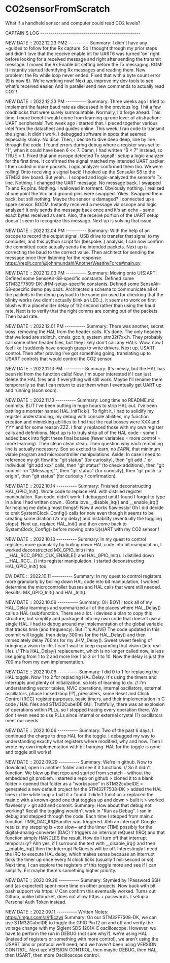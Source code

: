 # CO2sensorFromScratch
What if a handheld sensor and computer could read CO2 levels?



CAPTAIN'S LOG -------------------------------------------------

NEW DATE :: 2022.12.23 PM2 ----------
  Summary: I didn't have any ~guides to follow for the Rx capture. So I thought through my prior steps and didn't love that the receive enable bit for UART6 was turned 'on' right before looking for a received message and right after sending the transmit message. I moved the Rx Enable bit setting before the Tx messaging. BOM! It instantly started identifying Rx messages and reading them. New problem: the Rx while loop never ended. Fixed that with a byte count error (9 is now 8). We're working now! Next up, improve my dev tools to see what's received easier. And in parallel send new commands to actually read CO2 !

NEW DATE :: 2022.12.23 PM ----------
  Summary: Three weeks ago I tried to implement the faster baud rate as discussed in the previous log. I hit a few roadblocks that were surely surmountable. Normally, I'd forge ahead. This time, I more benefit would come from learning *up* one lever of abstraction: UART peripherals! Two week ago I started that. I pieced together various intel from the datasheet and guides online. This week, I ran code to transmit the signal. It didn't work. I debugged software in spots that seemed especially shaky. No dice. Then, I decide to dive deep deep, line by line through the code. I found errors during debug where a register was set to "1", when it could have been 6 << 7. Damn, I had written "6 < 7" instead, so TRUE = 1. Fixed that and oscope detected Tx signal! I setup a logic analyzer for the first time. It confirmed the signal matched my intended UART packer. I then coded in more packets. Logic analyzer confirmed them too. We were rolling!
  Onto receiving a signal back! I hooked up the SenseAir S8 to the STM32 dev board. But yeah... I scoped and logic-analyzed the sensor's Tx line. Nothing. I changed the UART message. No message back. I swapped Tx and Rx pins. Nothing. I wallowed in torment. Obviously nothing. I realized at one point the Vcc and ground pins were swapped. Yikes. Swapped them back, but still nothing. Maybe the sensor is damaged? I connected up a spare sensor. BOOM. Instantly received a message via oscope and logic analyzer! It only sends the message back once and it's an echo - same exact bytes received as sent. Also, the receive portion of the UART setup doesn't seem to recognize this message. Next up is solving that issue. 

NEW DATE :: 2022.12.04 PM ----------
  Summary: With the help of an oscope to record the output signal, USB drive to transfer that signal to my computer, and this python script for (bespoke..) analysis, I can now confirm the committed code actually sends the intended packets. Next up is correcting the baud to the correct value. Then architect for sending the message once then listening for the response. https://replit.com/@johnmundahl/AnotherWealthyForce#main.py

NEW DATE :: 2022.12.03 PM ----------
  Summary: Moving onto U(S)ART! Defined some SenseAir-S8-specific constants. Defined some STM32F7509-DK-JHM-setup-specific constants. Defined some SenseAir-S8-specific demo payloads. Architected a schema to communicate all of the packets in the demo payload to the same pin used for checking that the blinky works (we didn't actually blink an LED..). It seems to work on first blush with a placeholder delay of 1/2 second rather than using the baud rate. Next is to verify that the right comms are coming out of the packets. Then baud rate. 

NEW DATE :: 2022.12.01 PM ----------
  Summary: There was another, secret boss: removing the HAL from the header calls. It's done. The only headers that we load are stdint.h, cmsis_gcc.h, system_stm32f7xx.h. They probably call some other header files, but they likely don't call any HALs. Wow, now I feel like I suddenly have enough grasp to write drivers. Next up, USART control. Then after proving I've got something going, translating up to USART controls that would control the CO2 sensor. 

NEW DATE :: 2022.11.13 PM ----------
  Summary: It's messy, but the HAL has been rid from the function calls! Now, I'm super interested if I can just delete the HAL files and if everything will still work. Maybe I'll rename them temporarily so that I can return to use them when I eventually get UART up and running (soon soon). 

NEW DATE :: 2022.11.13 ----------
  Summary: Long time no README.md commits. BUT I've been putting in huge hours to strip HAL out. I've been battling a monster named HAL_InitTick(). To fight it, I had to solidify my register understanding, my debug with console abilities, my function creation and mimicking abilities to find that the real bosses were XXX and YYY and for some reason ZZZ. I finally replaced those with my own register calls and definitions. Next up is to truly strip all of the HAL code - some I added back into fight these final bosses (fewer variables = more control = more learning). Then clean clean clean. Then question why each remaining line is actually necessary. Soo so excited to learn, no *EARN*, that minimum viable program and microcontroller manipulations. 
  Aside: In case I need to reference my git flow it's: "git status" (for curiosity), then "git add ." or individual "git add xxx" calls, then "git status" (to check additions), then "git commit -m "[Message]"", then "git status" (for curiosity), then "git push -u origin", then "git status" (for curiosity / confirmation).

NEW DATE :: 2022.10.14 ----------
  Summary: Finished deconstructing HAL_GPIO_Init(). Wrote code to replace HAL with distilled register manipulation. Ran code, didn't work. I debugged until I found I forgot to type in a line I had written down.. (Gotta love __disable_irq() and __enable_irq() for helping me debug most things!) Now it works flawlessly! Oh I did decide to omit SystemClock_Config() calls for now even though it seems to be creating some dilation (2x my delay) and instability (eventually the toggling stops). Next up, replace HAL_Init() and then come back to SystemClock_Config() before moving onto U(s)ART with my CO2 sensor !

NEW DATE :: 2022.10.13 ----------
  Summary: In my quest to control registers more granularly by boiling down HAL code into bit manipulation, I worked deconstructed MX_GPIO_Init() into __HAL_RCC_GPIOI_CLK_ENABLE() and HAL_GPIO_Init(). I distilled down __HAL_RCC...() into register manipulation. I started deconstructing HAL_GPIO_Init() too. 

EW DATE :: 2022.10.11 ----------
  Summary: In my quest to control registers more granularly by boiling down HAL code into bit manipulation, I worked determine the microcontroller busses and HAL calls that were still needed. Results: MX_GPIO_Init() and HAL_Init().

NEW DATE :: 2022.10.09 ----------
  Summary: OH BOY! I took all of my HAL_Delay learnings and summarized all of the places where HAL_Delay() calls a HAL (sub)function. There are a lot. I devised a plan to copy this structure, but simplify and package it into my own code that doesn't use a single HAL. I had to debug around my implementation of the global variable that tracks time (and frequency). But IT's ALIVE! The code updated in this commit will toggle, then delay 300ms for the HAL_Delay() and then immediately delay 700ms for my JHM_Delay(). Sweet sweet feeling of bringing a vision to life. I can't wait to keep expanding that vision (into real life). // This HAL_Delay() replacement, which is no longer called now, is less like going from 1 to 2 and more like 1 to 3 or 1 to 10. Now the delay is just the 700 ms from my own implementation. 

NEW DATE :: 2022.10.08 ----------
  Summary: I did 0 to 1 for replacing the HAL toggle. Now 1 to 2 for replacing HAL Delay. It's using the timers and interrupts and plenty of initialization, so lots of learning to do. // I'm understanding vector tables, NVIC operations, internal oscillators, external oscillators, phase locked loop (!?), prescalers, some Reset and Clock Control (RCC) register purposes, basic timers, and their implementation in C code / HAL files and STM32CubeIDE GUI. Truthfully, there was an explosion of operations within PLLs, so I stopped tracing every operation there. We don't even need to use PLLs since internal or external crystal (?) oscillators meet our needs. 

NEW DATE :: 2022.10.06 ----------
  Summary: Two of the past 6 days, I continued the charge to drop HAL for the toggle. I debugged my way to understanding exactly what registers where modified, why and how. Then I wrote my own implementation with bit banging. HAL for the toggle is gone and toggle still works! 

NEW DATE :: 2022.09.29 ----------
  Summary: We're in github. Now to download, open in another folder and see if it functions. // So it didn't function. We blew up that repo and started from scratch - without the embedded git problem. I started a repo on github > cloned it to a blank folder > opened that folder as a "workspace" in STM32cubeIDE > generated a new default project for the STM32F7508-DK > added the HAL lines in the while loop > built it > found it didn't function > replaced the main.c with a known-good one that toggles up and down > built it > worked flawlessly > git add and commit.
  Summary: How about that debug not working? Recall the toggling wouldn't work in "Run as Debug". I ran in debug and stepped through the code. Each time I stepped from main.c, function TIM6_DAC_IRQHandler was triggered. Ahh an interrupt! Google results: my stepping is ~too slow~ and the timer (TIM) possibly for the digital-analog-converter (DAC) ? triggers an interrupt reQuest (IRQ) and that function simply HANDLES the result. How do I turn off that interrupt temporarily? Ahh yes, if I surround the text with __disable_irq() and then __enable_irq() then the Interrupt ReQuests will be off. Interestingly I need the IRQ to execute HAL delay, which makes sense because an interrupt ticks the timer up once every N clock ticks (usually 1 millisecond or so). Next time, I can explore the registers of this toggle more and see if I can simplify. Err maybe there's something higher priority.

NEW DATE :: 2022.09.28 ----------
  Summary: Stymied by 1Password SSH and (as expected) spent more time on other projects. Now back with bit bash support via https. // Can confirm this eventually worked. Turns out Github, unlike bitbucket, does not allow https + passwords. I setup a Personal Auth Token instead. 

NEW DATE :: 2022.09.11 ----------
  Written Notes: https://imgur.com/a/jfEczwi
  Summary: On our STM32F7508-DK, we can use STM32CubeIDE to toggle the GPIO Pin I2 on and off and verify the voltage change with my Siglent SDS 1201X-E oscilloscope. However, we have to perform the run in DEBUG (not sure why?), we're using HAL (instead of registers or something with more control), we aren't using the USART pins or protocol we'll need, and we haven't been using VERSION CONTROL. Next up: VERSION CONTROL, then maybe DEBUG, then HAL, then USART, then more Oscilloscope control.
